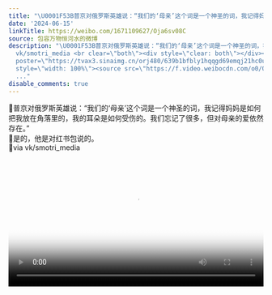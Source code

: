 ```yaml
---
title: "\U0001F53B普京对俄罗斯英雄说：“我们的‘母亲’这个词是一个神圣的词，我记得妈妈是如何把我放在角落里的，我的耳朵是如何受伤的。我们忘记了很多，但对母亲的爱依然..."
date: '2024-06-15'
linkTitle: https://weibo.com/1671109627/Oja6sv08C
source: 包容万物恒河水的微博
description: "\U0001F53B普京对俄罗斯英雄说：“我们的‘母亲’这个词是一个神圣的词，我记得妈妈是如何把我放在角落里的，我的耳朵是如何受伤的。我们忘记了很多，但对母亲的爱依然存在。”<br>\U0001F53B是的，他是对红书包说的。<br>\U0001F53Bvia
  vk/smotri_media <br clear=\"both\"><div style=\"clear: both\"></div><video controls=\"controls\"
  poster=\"https://tvax3.sinaimg.cn/orj480/639b1bfbly1hqqgd69emqj21hc0u0gn1.jpg\"
  style=\"width: 100%\"><source src=\"https://f.video.weibocdn.com/o0/OdHvxOjllx08fGbyep3q01041200jO650E010.mp4?label=mp4_720p&amp;template=1280x720.25.0&amp;ori=0&amp;ps=1Cx9YB1mmR49jS&amp;Expires=1718492658&amp;ssig=YJyRGV73e1&amp;KID=unistore,video\"><source
  ..."
disable_comments: true
---
```

🔻普京对俄罗斯英雄说：“我们的‘母亲’这个词是一个神圣的词，我记得妈妈是如何把我放在角落里的，我的耳朵是如何受伤的。我们忘记了很多，但对母亲的爱依然存在。”<br>🔻是的，他是对红书包说的。<br>🔻via vk/smotri_media <br clear="both"><div style="clear: both"></div><video controls="controls" poster="https://tvax3.sinaimg.cn/orj480/639b1bfbly1hqqgd69emqj21hc0u0gn1.jpg" style="width: 100%"><source src="https://f.video.weibocdn.com/o0/OdHvxOjllx08fGbyep3q01041200jO650E010.mp4?label=mp4_720p&amp;template=1280x720.25.0&amp;ori=0&amp;ps=1Cx9YB1mmR49jS&amp;Expires=1718492658&amp;ssig=YJyRGV73e1&amp;KID=unistore,video"><source ...